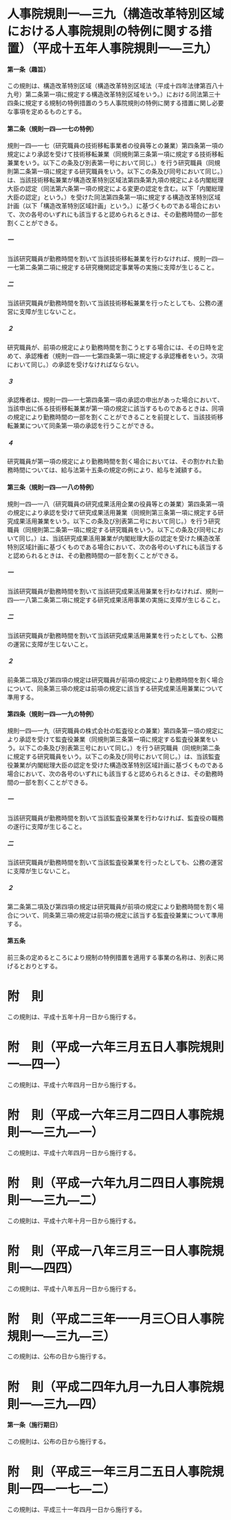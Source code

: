 # 人事院規則一―三九（構造改革特別区域における人事院規則の特例に関する措置）（平成十五年人事院規則一―三九）
#### 第一条（趣旨）
この規則は、構造改革特別区域（構造改革特別区域法（平成十四年法律第百八十九号）第二条第一項に規定する構造改革特別区域をいう。）における同法第三十四条に規定する規制の特例措置のうち人事院規則の特例に関する措置に関し必要な事項を定めるものとする。
#### 第二条（規則一四―一七の特例）
規則一四―一七（研究職員の技術移転事業者の役員等との兼業）第四条第一項の規定により承認を受けて技術移転兼業（同規則第三条第一項に規定する技術移転兼業をいう。以下この条及び別表第一号において同じ。）を行う研究職員（同規則第二条第一項に規定する研究職員をいう。以下この条及び同号において同じ。）は、当該技術移転兼業が構造改革特別区域法第四条第九項の規定による内閣総理大臣の認定（同法第六条第一項の規定による変更の認定を含む。以下「内閣総理大臣の認定」という。）を受けた同法第四条第一項に規定する構造改革特別区域計画（以下「構造改革特別区域計画」という。）に基づくものである場合において、次の各号のいずれにも該当すると認められるときは、その勤務時間の一部を割くことができる。
##### 一
当該研究職員が勤務時間を割いて当該技術移転兼業を行わなければ、規則一四―一七第二条第二項に規定する研究機関認定事業等の実施に支障が生じること。
##### 二
当該研究職員が勤務時間を割いて当該技術移転兼業を行ったとしても、公務の運営に支障が生じないこと。
##### ２
研究職員が、前項の規定により勤務時間を割こうとする場合には、その日時を定めて、承認権者（規則一四―一七第四条第一項に規定する承認権者をいう。次項において同じ。）の承認を受けなければならない。
##### ３
承認権者は、規則一四―一七第四条第一項の承認の申出があった場合において、当該申出に係る技術移転兼業が第一項の規定に該当するものであるときは、同項の規定により勤務時間の一部を割くことができることを前提として、当該技術移転兼業について同条第一項の承認を行うことができる。
##### ４
研究職員が第一項の規定により勤務時間を割く場合においては、その割かれた勤務時間については、給与法第十五条の規定の例により、給与を減額する。
#### 第三条（規則一四―一八の特例）
規則一四―一八（研究職員の研究成果活用企業の役員等との兼業）第四条第一項の規定により承認を受けて研究成果活用兼業（同規則第三条第一項に規定する研究成果活用兼業をいう。以下この条及び別表第二号において同じ。）を行う研究職員（同規則第二条第一項に規定する研究職員をいう。以下この条及び同号において同じ。）は、当該研究成果活用兼業が内閣総理大臣の認定を受けた構造改革特別区域計画に基づくものである場合において、次の各号のいずれにも該当すると認められるときは、その勤務時間の一部を割くことができる。
##### 一
当該研究職員が勤務時間を割いて当該研究成果活用兼業を行わなければ、規則一四―一八第二条第二項に規定する研究成果活用事業の実施に支障が生じること。
##### 二
当該研究職員が勤務時間を割いて当該研究成果活用兼業を行ったとしても、公務の運営に支障が生じないこと。
##### ２
前条第二項及び第四項の規定は研究職員が前項の規定により勤務時間を割く場合について、同条第三項の規定は前項の規定に該当する研究成果活用兼業について準用する。
#### 第四条（規則一四―一九の特例）
規則一四―一九（研究職員の株式会社の監査役との兼業）第四条第一項の規定により承認を受けて監査役兼業（同規則第三条第一項に規定する監査役兼業をいう。以下この条及び別表第三号において同じ。）を行う研究職員（同規則第二条に規定する研究職員をいう。以下この条及び同号において同じ。）は、当該監査役兼業が内閣総理大臣の認定を受けた構造改革特別区域計画に基づくものである場合において、次の各号のいずれにも該当すると認められるときは、その勤務時間の一部を割くことができる。
##### 一
当該研究職員が勤務時間を割いて当該監査役兼業を行わなければ、監査役の職務の遂行に支障が生じること。
##### 二
当該研究職員が勤務時間を割いて当該監査役兼業を行ったとしても、公務の運営に支障が生じないこと。
##### ２
第二条第二項及び第四項の規定は研究職員が前項の規定により勤務時間を割く場合について、同条第三項の規定は前項の規定に該当する監査役兼業について準用する。
#### 第五条
前三条の定めるところにより規制の特例措置を適用する事業の名称は、別表に掲げるとおりとする。
# 附　則
この規則は、平成十五年十月一日から施行する。
# 附　則（平成一六年三月五日人事院規則一―四一）
この規則は、平成十六年四月一日から施行する。
# 附　則（平成一六年三月二四日人事院規則一―三九―一）
この規則は、平成十六年四月一日から施行する。
# 附　則（平成一六年九月二四日人事院規則一―三九―二）
この規則は、平成十六年十月一日から施行する。
# 附　則（平成一八年三月三一日人事院規則一―四四）
この規則は、平成十八年五月一日から施行する。
# 附　則（平成二三年一一月三〇日人事院規則一―三九―三）
この規則は、公布の日から施行する。
# 附　則（平成二四年九月一九日人事院規則一―三九―四）
#### 第一条（施行期日）
この規則は、公布の日から施行する。
# 附　則（平成三一年三月二五日人事院規則一四―一七―二）
この規則は、平成三十一年四月一日から施行する。

